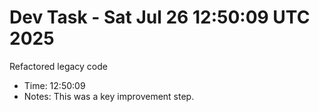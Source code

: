 # Dev Task - Sat Jul 26 12:50:09 UTC 2025
Refactored legacy code
- Time: 12:50:09
- Notes: This was a key improvement step.
